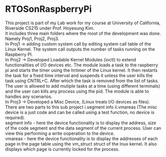 # RTOSonRaspberryPi
This project is part of my Lab work for my course at University of California, Riverside CS215 under Prof. Hoyesung Kim.<br/>
It includes three main folders where the most of the development was done. Namely Proj1, Proj2, Proj3.<br/>
In Proj1 -> adding custom system call by editing system call table of the Linux Kernel. The system call outputs the number of tasks running on the Raspberry PI. <br/>
In Proj2 -> Developed Loadable Kernel Modules (ioctl) to extend functionalities of I/O devices etc. The module loads a task to the raspberry pi and starts the timer using the hrtimer of the Linux kernel. It then restarts the task  for a fixed time interval and suspends it unless the user kills the task using CNTRL+C. After which the task is removed from the list of tasks. The user is allowed to add mutiple tasks at a time (using different terminals) and the user can kills any process using the pid. The module is able to handles any scenarios.<br/>
In Proj3 -> Developed a Misc Device, (Linux treats I/O devices as files). There are two parts to this sub project i.segment info ii.vmareas (The misc device is a just code and can be called using a test function, no device is required).<br/>
segment info - here the device functionality is to display the address, size of the code segment and the data segment of the current process. User can view this performing a write ooperation to the device.<br/>
vmareas - here the device functionality is to display the addresses of each page in the page table using the vm_struct struct of the lnux kernel. It also displays which page is currently locked for the process.<br/>
